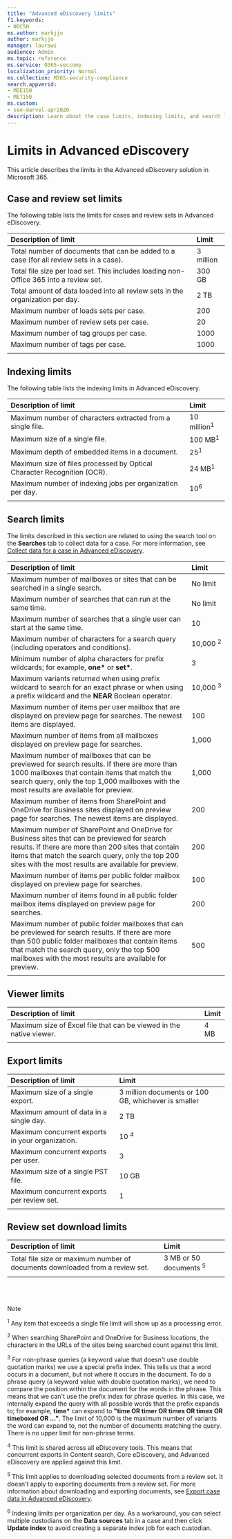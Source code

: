 ```yaml
---
title: "Advanced eDiscovery limits"
f1.keywords:
- NOCSH
ms.author: markjjo
author: markjjo
manager: laurawi
audience: Admin
ms.topic: reference
ms.service: O365-seccomp
localization_priority: Normal
ms.collection: M365-security-compliance 
search.appverid: 
- MOE150
- MET150
ms.custom:
- seo-marvel-apr2020
description: Learn about the case limits, indexing limits, and search limits in effect for the Advanced eDiscovery solution in Microsoft 365.
---
```


# Limits in Advanced eDiscovery

This article describes the limits in the Advanced eDiscovery solution in Microsoft 365.

## Case and review set limits

The following table lists the limits for cases and review sets in Advanced eDiscovery.

| Description of limit | Limit |
|:-----|:-----|
|Total number of documents that can be added to a case (for all review sets in a case).  <br/> |3 million <br/> |
|Total file size per load set. This includes loading non-Office 365 into a review set.  <br/> |300 GB <br/> |
|Total amount of data loaded into all review sets in the organization per day.<br/> |2 TB <br/> |
|Maximum number of loads sets per case.  <br/> |200 <br/> |
|Maximum number of review sets per case.  <br/> |20 <br/> |
|Maximum number of tag groups per case.  <br/> |1000 <br/> |
|Maximum number of tags per case.  <br/> |1000 <br/> |
|||

## Indexing limits

The following table lists the indexing limits in Advanced eDiscovery.

| Description of limit | Limit |
  |:-----|:-----|
  |Maximum number of characters extracted from a single file.  <br/> |10 million<sup>1</sup> <br/> |
  |Maximum size of a single file.   <br/> |100 MB<sup>1</sup> <br/> |
  |Maximum depth of embedded items in a document.  <br/> |25<sup>1</sup> <br/> |
  |Maximum size of files processed by Optical Character Recognition (OCR).  <br/> |24 MB<sup>1</sup> <br/> 
  |Maximum number of indexing jobs per organization per day. <br/> |10<sup>6</sup> <br/>|  
|||

## Search limits

The limits described in this section are related to using the search tool on the **Searches** tab to collect data for a case. For more information, see [Collect data for a case in Advanced eDiscovery](collecting-data-for-ediscovery.md).

| Description of limit | Limit |
|:-----|:-----|
|Maximum number of mailboxes or sites that can be searched in a single search. |No limit|
|Maximum number of searches that can run at the same time. |No limit |
|Maximum number of searches that a single user can start at the same time. |10 | 
|Maximum number of characters for a search query (including operators and conditions). |10,000&nbsp;<sup>2</sup>|
|Minimum number of alpha characters for prefix wildcards; for example, **one\*** or **set\***.|3 |  
|Maximum variants returned when using prefix wildcard to search for an exact phrase or when using a prefix wildcard and the **NEAR** Boolean operator. |10,000&nbsp;<sup>3</sup>|
|Maximum number of items per user mailbox that are displayed on preview page for searches. The newest items are displayed. |100|
|Maximum number of items from all mailboxes displayed on preview page for searches.|1,000|
|Maximum number of mailboxes that can be previewed for search results.  If there are more than 1000 mailboxes that contain items that match the search query, only the top 1,000 mailboxes with the most results are available for preview.|1,000|
|Maximum number of items from SharePoint and OneDrive for Business sites displayed on preview page for searches. The newest items are displayed. |200|
|Maximum number of SharePoint and OneDrive for Business sites that can be previewed for search results. If there are more than 200 sites that contain items that match the search query, only the top 200 sites with the most results are available for preview.|200|
|Maximum number of items per public folder mailbox displayed on preview page for searches. |100|
|Maximum number of items found in all public folder mailbox items displayed on preview page for searches. |200|
|Maximum number of public folder mailboxes that can be previewed for search results. If there are more than 500 public folder mailboxes that contain items that match the search query, only the top 500 mailboxes with the most results are available for preview.|500|
|||

## Viewer limits

| Description of limit | Limit |
|:-----|:-----|
|Maximum size of Excel file that can be viewed in the native viewer.  <br/> |4 MB  <br/> |
|||

## Export limits

| Description of limit | Limit |
|:-----|:-----|
|Maximum size of a single export.|3 million documents or 100 GB, whichever is smaller|
|Maximum amount of data in a single day. | 2 TB |
|Maximum concurrent exports in your organization. | 10 <sup>4</sup> |
|Maximum concurrent exports per user. | 3 |
|Maximum size of a single PST file. | 10 GB |
|Maximum concurrent exports per review set. | 1 |
|||

## Review set download limits

| Description of limit | Limit |
|:-----|:-----|
|Total file size or maximum number of documents downloaded from a review set.  <br/> |3 MB or 50 documents <sup>5</sup>|
|||

<br/>
<br/>

> [!NOTE]
> <sup>1</sup> Any item that exceeds a single file limit will show up as a processing error.
>
> <sup>2</sup> When searching SharePoint and OneDrive for Business locations, the characters in the URLs of the sites being searched count against this limit.
>
> <sup>3</sup> For non-phrase queries (a keyword value that doesn't use double quotation marks) we use a special prefix index. This tells us that a word occurs in a document, but not where it occurs in the document. To do a phrase query (a keyword value with double quotation marks), we need to compare the position within the document for the words in the phrase. This means that we can't use the prefix index for phrase queries. In this case, we internally expand the query with all possible words that the prefix expands to; for example,  **time\*** can expand to  **"time OR timer OR times OR timex OR timeboxed OR …"**. The limit of 10,000 is the maximum number of variants the word can expand to, not the number of documents matching the query. There is no upper limit for non-phrase terms.
>
> <sup>4</sup> This limit is shared across all eDiscovery tools. This means that concurrent exports in Content search, Core eDiscovery, and Advanced eDiscovery are applied against this limit.
>
> <sup>5</sup> This limit applies to downloading selected documents from a review set. It doesn't apply to exporting documents from a review set. For more information about downloading and exporting documents, see [Export case data in Advanced eDiscovery](exporting-data-ediscover20.md).
>
> <sup>6</sup> Indexing limits per organization per day. As a workaround, you can select multiple custodians on the **Data sources** tab in a case and then click **Update index** to avoid creating a separate index job for each custodian. 
